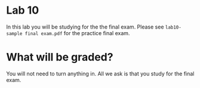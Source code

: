 # Lab 10
In this lab you will be studying for the the final exam.
Please see `lab10-sample final exam.pdf` for the practice final exam.

# What will be graded?
You will not need to turn anything in. All we ask is that you study for the final exam. 